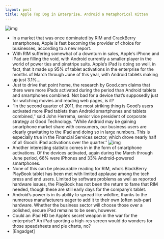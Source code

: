 ```yaml
---
layout: post
title: Apple Top Dog in Enterprise, Android a Metaphorical Kitten
---
```

![img](http://media.idownloadblog.com/wp-content/uploads/2011/07/ipad-in-the-limelight-e1311362061262.jpeg)
* In a market that was once dominated by RIM and CrackBerry smartphones, Apple is fast becoming the provider of choice for businesses, according to a new report.
* With RIM suffering somewhat of a downturn in sales, Apple’s iPhone and iPad are filling the void, with Android currently a smaller player in the world of power ties and pinstripe suits. Apple’s iPad is doing so well, in fact, that it made up 95% of tablet activations in the enterprise for the months of March through June of this year, with Android tablets making up just 3.1%…
* Just to drive that point home, the research by Good.com claims that there were more iPads activated during the period than Android tablets and smartphones combined. Not bad for a device that’s supposedly just for watching movies and reading web pages, is it?
* “In the second quarter of 2011, the most striking thing is Good’s users activated more iPad tablets than Android smartphones and tablets combined,” said John Herrema, senior vice president of corporate strategy at Good Technology. “While Android may be gaining smartphone market share with consumers, our business users are clearly gravitating to the iPad and doing so in large numbers. This is especially true in the Financial Services sector, which drove nearly half of all Good’s iPad activations over the quarter.”
![img](http://media.idownloadblog.com/wp-content/uploads/2011/07/iPad-Enterprise.jpeg)
* Another interesting statistic comes in in the form of smartphone activations. Of the devices activated, again during the March through June period, 66% were iPhones and 33% Android-powered smartphones.
* None of this can be pleasurable reading for RIM, who’s BlackBerry PlayBook tablet has been met with limited applause among the tech press and end users. Limited by software problems as well as reported hardware issues, the PlayBook has not been the return to fame that RIM needed, though these are still early days for the company’s tablet.
* Android’s power is in its ability to spread like wildfire, thanks to the numerous manufacturers eager to add it to their own (often sub-par) hardware. Whether the business sector will choose those over a polished, secure iPad remains to be seen, however.
* Could an iPad HD be Apple’s secret weapon in the war for the enterprise? An iPad sporting a high-res screen would do wonders for those speadsheets and pie charts, no?
* [Engadget]

